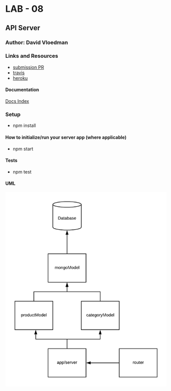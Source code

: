 # LAB - 08

## API Server

### Author: David Vloedman

### Links and Resources

* [submission PR](https://github.com/david-vloedman-401-advanced-javascript/401-lab-08/pull/1)
* [travis](https://www.travis-ci.com/david-vloedman-401-advanced-javascript/401-lab-08)
* [heroku](https://still-citadel-12065.herokuapp.com/)



#### Documentation

[Docs Index](./docs/index.html)


### Setup

* npm install

#### How to initialize/run your server app (where applicable)

* npm start
  
#### Tests

* npm test

#### UML

![](./assets/lab-08.png)
